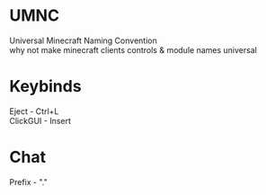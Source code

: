 # UMNC
Universal Minecraft Naming Convention
</br>why not make minecraft clients controls & module names universal

# Keybinds

Eject - Ctrl+L</br>
ClickGUI - Insert</br>

# Chat

Prefix - "."
